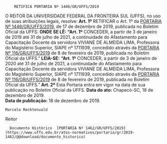        RETIFICA PORTARIA Nº 1446/GR/UFFS/2019  

 O REITOR DA UNIVERSIDADE FEDERAL DA FRONTEIRA SUL (UFFS), no uso de suas atribuições legais, resolve:   **Art. 1º**  RETIFICAR o Art. 1º da [PORTARIA Nº 1446/GR/UFFS/2019](https://www.uffs.edu.br/atos-normativos/portaria/gr/2019-1446), de 17 de dezembro de 2019, publicada no Boletim Oficial da UFFS:   **ONDE SE LÊ:** **“Art. 1º**  CONCEDER, a partir de 3 de janeiro de 2019 até 31 de julho de 2021, a continuidade do Afastamento para Capacitação Docente da servidora VIVIANE DE ALMEIDA LIMA, Professora do Magistério Superior, SIAPE nº 1711939, concedido através da [PORTARIA Nº 116/GR/UFFS/2019](https://www.uffs.edu.br/atos-normativos/portaria/gr/2019-0116) de 8 de fevereiro de 2019, publicada no Boletim Oficial da UFFS.”   **LEIA-SE:** **“Art. 1º**  CONCEDER, a partir de 3 de janeiro de 2020 até 31 de julho de 2021, a continuidade do Afastamento para Capacitação Docente da servidora VIVIANE DE ALMEIDA LIMA, Professora do Magistério Superior, SIAPE nº 1711939, concedido através da [PORTARIA Nº 116/GR/UFFS/2019](https://www.uffs.edu.br/atos-normativos/portaria/gr/2019-0116) de 8 de fevereiro de 2019, publicada no Boletim Oficial da UFFS.”   **Art. 2º**  Esta Portaria entra em vigor na data de sua publicação no Boletim Oficial da UFFS.        **Data do ato:** Chapecó-SC, 18 de dezembro de 2019.   
 **Data de publicação:**  18 de dezembro de 2019. 

    Marcelo Recktenvald   
 Reitor 

      Documento Histórico  [PORTARIA Nº 1462/GR/UFFS/2019](https://www.uffs.edu.br/atos-normativos/portaria/gr/2019-1462/@@download/documento_historico)     
      